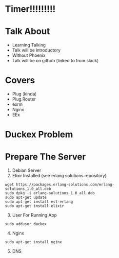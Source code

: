 # Timer!!!!!!!!!

# Talk About
- Learning Talking
- Talk will be introductory
- Without Phoenix
- Talk will be on github (linked to from slack)

# Covers
- Plug (kinda)
- Plug.Router
- exrm
- Nginx
- EEx

# Duckex Problem

# Prepare The Server
1. Debian Server
2. Elixir Installed (see erlang solutions repository)
```
wget https://packages.erlang-solutions.com/erlang-solutions_1.0_all.deb
sudo dpkg -i erlang-solutions_1.0_all.deb
sudo apt-get update
sudo apt-get install esl-erlang
sudo apt-get install elixir
```
3. User For Running App
```
sudo adduser duckex
```
4. Nginx
```
sudo apt-get install nginx
```
5. DNS
